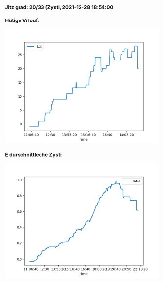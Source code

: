 ### Jitz grad: 20/33 (Zysti, 2021-12-28 18:54:00

### Hütige Vrlouf:
![Graph](Today.png)

### E durschnittleche Zysti:
![Graph](Zysti.png)